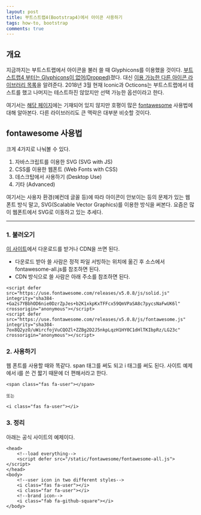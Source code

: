 ```yaml
---
layout: post
title: 부트스트랩4(Bootstrap4)에서 아이콘 사용하기
tags: how-to, bootstrap
comments: true
---
```

  
## 개요
지금까지는 부트스트랩에서 아이콘을 불러 쓸 때 Glyphicons를 이용했을 것이다. [부트스트랩4 부터는 Glyphicons이 없어(Dropped)](https://getbootstrap.com/docs/4.0/migration/#components)졌다. 대신 [이용 가능한 다른 아이콘 라이브러리 목록](https://getbootstrap.com/docs/4.0/extend/icons/)을 알려준다. 2018년 3월 현재 Iconic과 Octicons는 부트스트랩에서 테스트를 했고 나머지는 테스트하진 않았지만 선택 가능한 옵션이라고 한다.
  
여기서는 [해당 페이지](https://getbootstrap.com/docs/4.0/extend/icons/)에는 기재되어 있지 않지만 호평이 많은 [fontawesome](https://fontawesome.com) 사용법에 대해 알아본다. 다른 라이브러리도 큰 맥락은 대부분 비슷할 것이다.
  
## fontawesome 사용법
크게 4가지로 나눠볼 수 있다.  
1. 자바스크립트를 이용한 SVG (SVG with JS)
2. CSS를 이용한 웹폰트 (Web Fonts with CSS)
3. 데스크탑에서 사용하기 (Desktop Use)
4. 기타 (Advanced)
  
여기서는 사용자 환경(예컨데 글꼴 등)에 따라 아이콘이 안보이는 등의 문제가 있는 웹폰트 방식 말고, SVG(Scalable Vector Graphics)를 이용한 방식을 써본다. 요즘은 많이 웹폰트에서 SVG로 이동하고 있는 추세다.  

---
  
### 1. 불러오기
[이 사이트](https://fontawesome.com/get-started/svg-with-js)에서 다운로드를 받거나 CDN을 쓰면 된다. 
- 다운로드 받아 쓸 사람은 정적 파일 서빙하는 위치에 옮긴 후 소스에서 fontawesome-all.js를 참조하면 된다.  
- CDN 방식으로 쓸 사람은 아래 주소를 참조하면 된다.  
~~~
<script defer src="https://use.fontawesome.com/releases/v5.0.8/js/solid.js" integrity="sha384-+Ga2s7YBbhOD6nie0DzrZpJes+b2K1xkpKxTFFcx59QmVPaSA8c7pycsNaFwUK6l" crossorigin="anonymous"></script>
<script defer src="https://use.fontawesome.com/releases/v5.0.8/js/fontawesome.js" integrity="sha384-7ox8Q2yzO/uWircfojVuCQOZl+ZZBg2D2J5nkpLqzH1HY0C1dHlTKIbpRz/LG23c" crossorigin="anonymous"></script>
~~~
  
### 2. 사용하기
웹 폰트를 사용할 때와 똑같다. span 태그를 써도 되고 i 태그를 써도 된다. 사이트 예제에서 i를 쓴 건 짧기 때문에 더 편해서라고 한다.
~~~
<span class="fas fa-user"></span>

또는

<i class="fas fa-user"></i>
~~~
  
### 3. 정리
아래는 공식 사이트의 예제이다.  
~~~
<head>
    <!--load everything-->
    <script defer src="/static/fontawesome/fontawesome-all.js"></script>
</head>
<body>
    <!--user icon in two different styles-->
    <i class="fas fa-user"></i>
    <i class="far fa-user"></i>
    <!--brand icon-->
    <i class="fab fa-github-square"></i>
</body>
~~~

